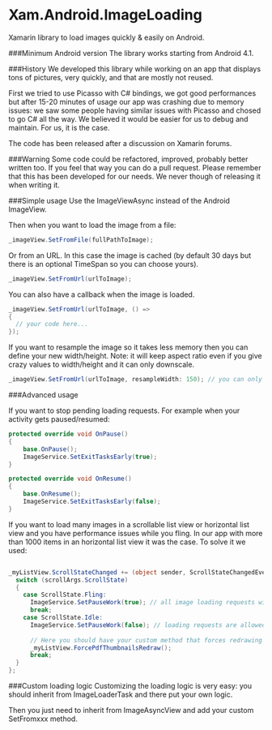 Xam.Android.ImageLoading
==========================================

Xamarin library to load images quickly & easily on Android.

###Minimum Android version
The library works starting from Android 4.1.

###History
We developed this library while working on an app that displays tons of pictures, very quickly, and that are mostly not reused.

First we tried to use Picasso with C# bindings, we got good performances but after 15-20 minutes of usage our app was crashing due to memory issues: we saw some people having similar issues with Picasso and chosed to go C# all the way.
We believed it would be easier for us to debug and maintain. For us, it is the case.

The code has been released after a discussion on Xamarin forums.

###Warning
Some code could be refactored, improved, probably better written too. If you feel that way you can do a pull request.
Please remember that this has been developed for our needs. We never though of releasing it when writing it.

###Simple usage
Use the ImageViewAsync instead of the Android ImageView.

Then when you want to load the image from a file:
```C#
_imageView.SetFromFile(fullPathToImage);
```

Or from an URL. In this case the image is cached (by default 30 days but there is an optional TimeSpan so you can choose yours).
```C#
_imageView.SetFromUrl(urlToImage);
```

You can also have a callback when the image is loaded.
```C#
_imageView.SetFromUrl(urlToImage, () =>
{
  // your code here...
});
```

If you want to resample the image so it takes less memory then you can define your new width/height. Note: it will keep aspect ratio even if you give crazy values to width/height and it can only downscale.
```C#
_imageView.SetFromUrl(urlToImage, resampleWidth: 150); // you can only give one value since we keep aspect ratio
```

###Advanced usage

If you want to stop pending loading requests. For example when your activity gets paused/resumed:
```C#
protected override void OnPause()
{
	base.OnPause();
	ImageService.SetExitTasksEarly(true);
}

protected override void OnResume()
{
	base.OnResume();
	ImageService.SetExitTasksEarly(false);
}
```

If you want to load many images in a scrollable list view or horizontal list view and you have performance issues while you fling. In our app with more than 1000 items in an horizontal list view it was the case. To solve it we used:
```C#

_myListView.ScrollStateChanged += (object sender, ScrollStateChangedEventArgs scrollArgs) => {
  switch (scrollArgs.ScrollState)
  {
    case ScrollState.Fling:
      ImageService.SetPauseWork(true); // all image loading requests will be silently canceled
      break;
    case ScrollState.Idle:
      ImageService.SetPauseWork(false); // loading requests are allowed again
      
      // Here you should have your custom method that forces redrawing visible list items
      _myListView.ForcePdfThumbnailsRedraw();
      break;
  }
};
```

###Custom loading logic
Customizing the loading logic is very easy: you should inherit from ImageLoaderTask and there put your own logic. 

Then you just need to inherit from ImageAsyncView and add your custom SetFromxxx method.
